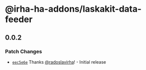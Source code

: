 # @irha-ha-addons/laskakit-data-feeder

## 0.0.2

### Patch Changes

- [`eec5e6e`](https://github.com/radoslavirha/ha-addons/commit/eec5e6e038db47f149385c0f1f3b36fe884ac07e) Thanks [@radoslavirha](https://github.com/radoslavirha)! - Initial release
